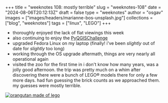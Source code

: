 
+++
title = "weeknotes 108: mostly terrible"
slug = "weeknotes-108"
date = "2024-08-06T20:12:13Z"
draft = false
type = "weeknotes"
author = "osgav"
images = ["images/headers/marianne-bos-unsplash.jpg"]
collections = ["blog", "weeknotes"]
tags = ["linux", "LEGO"]
+++

- thoroughly enjoyed the lack of flat viewings this week
- also continuing to enjoy the [PyQGISChallenge](https://spatialthoughts.com/2024/07/15/pyqgis-challenge/)
- upgraded Fedora Linux on my laptop (finally! i've been *slightly* out of date for *slightly* too long)
- working through the OS upgrade aftermath, things are very nearly all operational again
- visited the zoo for the first time in i don't know how many years, was a jolly good afternoon. the trip was pretty much on a whim after discovering there were a bunch of LEGO® models there for only a few more days. had fun guessing the brick counts as we approached them. my guesses were mostly terrible.

[![orangutan made of lego](/images/posts/weeknotes/weeknotes-108-lego-orangutan.jpg "4 builders, 180 hours, 49322 bricks")](/images/posts/weeknotes/weeknotes-108-lego-orangutan.jpg)

<!--more-->
